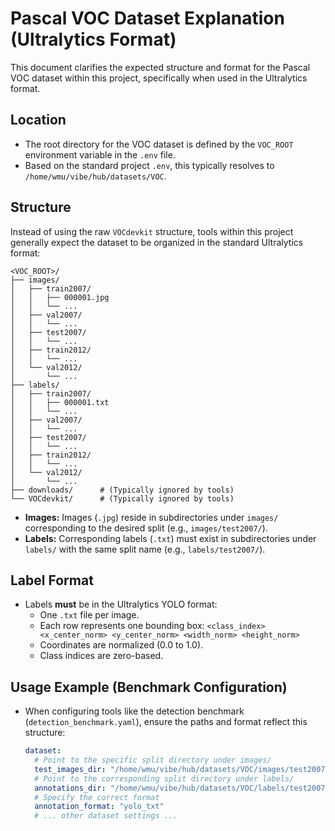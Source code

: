 # Pascal VOC Dataset Explanation (Ultralytics Format)

This document clarifies the expected structure and format for the Pascal VOC dataset within this project, specifically when used in the Ultralytics format.

## Location

- The root directory for the VOC dataset is defined by the `VOC_ROOT` environment variable in the `.env` file.
- Based on the standard project `.env`, this typically resolves to `/home/wmu/vibe/hub/datasets/VOC`.

## Structure

Instead of using the raw `VOCdevkit` structure, tools within this project generally expect the dataset to be organized in the standard Ultralytics format:

```
<VOC_ROOT>/
├── images/
│   ├── train2007/
│   │   ├── 000001.jpg
│   │   └── ...
│   ├── val2007/
│   │   └── ...
│   ├── test2007/
│   │   └── ...
│   ├── train2012/
│   │   └── ...
│   └── val2012/
│       └── ...
├── labels/
│   ├── train2007/
│   │   ├── 000001.txt
│   │   └── ...
│   ├── val2007/
│   │   └── ...
│   ├── test2007/
│   │   └── ...
│   ├── train2012/
│   │   └── ...
│   └── val2012/
│       └── ...
├── downloads/      # (Typically ignored by tools)
└── VOCdevkit/      # (Typically ignored by tools)
```

- **Images:** Images (`.jpg`) reside in subdirectories under `images/` corresponding to the desired split (e.g., `images/test2007/`).
- **Labels:** Corresponding labels (`.txt`) must exist in subdirectories under `labels/` with the same split name (e.g., `labels/test2007/`).

## Label Format

- Labels **must** be in the Ultralytics YOLO format:
  - One `.txt` file per image.
  - Each row represents one bounding box: `<class_index> <x_center_norm> <y_center_norm> <width_norm> <height_norm>`
  - Coordinates are normalized (0.0 to 1.0).
  - Class indices are zero-based.

## Usage Example (Benchmark Configuration)

- When configuring tools like the detection benchmark (`detection_benchmark.yaml`), ensure the paths and format reflect this structure:
  ```yaml
  dataset:
    # Point to the specific split directory under images/
    test_images_dir: "/home/wmu/vibe/hub/datasets/VOC/images/test2007" # Example for test2007 split
    # Point to the corresponding split directory under labels/
    annotations_dir: "/home/wmu/vibe/hub/datasets/VOC/labels/test2007" # Example for test2007 split
    # Specify the correct format
    annotation_format: "yolo_txt"
    # ... other dataset settings ...
  ```